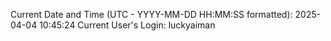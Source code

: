 Current Date and Time (UTC - YYYY-MM-DD HH:MM:SS formatted): 2025-04-04 10:45:24
Current User's Login: luckyaiman
